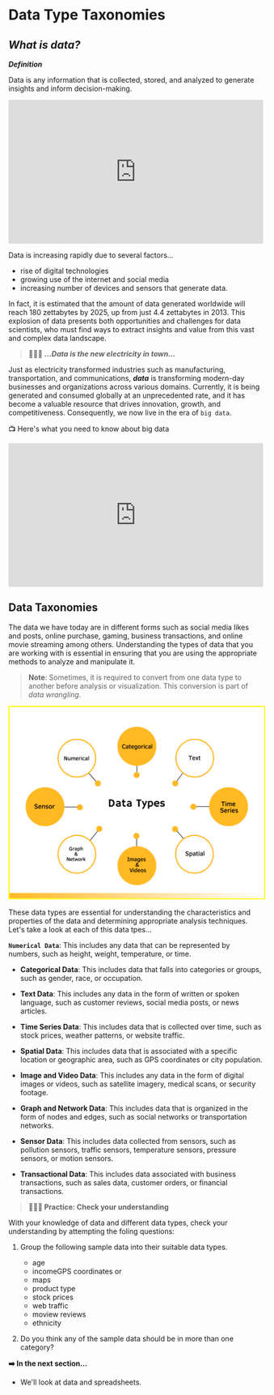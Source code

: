 # Data Type Taxonomies

## _What is data?_

<aside>

**_Definition_**

Data is any information that is collected, stored, and analyzed to generate insights and inform decision-making.

</aside>

<div style="position: relative; padding-bottom: 56.25%; height: 0;"><iframe src="https://www.youtube.com/embed/2X9pv7FUrOk" title="Sample Data Science Project" frameborder="0" allow="accelerometer; autoplay; clipboard-write; encrypted-media; gyroscope; picture-in-picture" allowfullscreen style="position: absolute; top: 0; left: 0; width: 100%; height: 100%;"></iframe></div>

Data is increasing rapidly due to several factors... 
- rise of digital technologies 
- growing use of the internet and social media 
- increasing number of devices and sensors that generate data. 

In fact, it is estimated that the amount of data generated worldwide will reach 180 zettabytes by 2025, up from just 4.4 zettabytes in 2013. This explosion of data presents both opportunities and challenges for data scientists, who must find ways to extract insights and value from this vast and complex data landscape.

>👩🏾‍🎨  **_...Data is the new electricity in town..._**

Just as electricity transformed industries such as manufacturing, transportation, and communications, _**data**_ is transforming modern-day businesses and organizations across various domains. Currently, it is being generated and consumed globally at an unprecedented rate, and it has become a valuable resource that drives innovation, growth, and competitiveness. Consequently, we now live in the era of `big data`. 

<aside>

📺 Here's what you need to know about big data  

</aside>

<div style="position: relative; padding-bottom: 56.25%; height: 0;"><iframe src="https://www.youtube.com/embed/vku2Bw7Vkfs" title="Sample Data Science Project" frameborder="0" allow="accelerometer; autoplay; clipboard-write; encrypted-media; gyroscope; picture-in-picture" allowfullscreen style="position: absolute; top: 0; left: 0; width: 100%; height: 100%;"></iframe></div>

<!-- # ghjjd

<script src="https://gist.github.com/wasiu-yusuf/3d968ab41ce2839a744502c7d1e1465d.js"></script> -->


## Data Taxonomies
The data we have today are in different forms such as social media likes and posts, online purchase, gaming, business transactions, and online movie streaming among others. Understanding the types of data that you are working with is essential in ensuring that you are using the appropriate methods to analyze and manipulate it.

> **Note**: Sometimes, it is required to convert from one data type to another before analysis or visualization. This conversion is part of _data wrangling_.

<img src="intro-to-data/data-types.png" style="border: 2px solid yellow">

These data types are essential for understanding the characteristics and properties of the data and determining appropriate analysis techniques. Let's take a look at each of this data tpes...

<aside>

**`Numerical Data`**: This includes any data that can be represented by numbers, such as height, weight, temperature, or time.

- **Categorical Data**: This includes data that falls into categories or groups, such as gender, race, or occupation.

- **Text Data**: This includes any data in the form of written or spoken language, such as customer reviews, social media posts, or news articles.

- **Time Series Data**: This includes data that is collected over time, such as stock prices, weather patterns, or website traffic.

- **Spatial Data**: This includes data that is associated with a specific location or geographic area, such as GPS coordinates or city population.

- **Image and Video Data**: This includes any data in the form of digital images or videos, such as satellite imagery, medical scans, or security footage.

- **Graph and Network Data**: This includes data that is organized in the form of nodes and edges, such as social networks or transportation networks.

- **Sensor Data**: This includes data collected from sensors, such as pollution sensors, traffic sensors, temperature sensors, pressure sensors, or motion sensors.

- **Transactional Data**: This includes data associated with business transactions, such as sales data, customer orders, or financial transactions.
</aside>

<!-- 
### Data categories
Now that we understand some data types, let's look at data based on certain characteristics and attribute. 
In its raw form, _data_ can be categorized into **qualitative** and **quantitative** types based on their characteristics and attributes. Each of this type can further be broken as _nominal, ordinal, discrete_, and _continuous_.

![data-type](./intro-to-data/data-categories.png)

- Quantitative data refers to numerical or measurable data that can be expressed in terms of numbers, such as height, weight, temperature, and sales figures. 

- Qualitative data, on the other hand, refers to non-numerical data that cannot be expressed in terms of numbers, such as opinions, attitudes, and beliefs.
 -->

> **👩🏾‍🎨 Practice: Check your understanding**

With your knowledge of data and different data types, check your understanding by attempting the foling questions: 
1. Group the following sample data into their suitable data types.
    - age
    - incomeGPS coordinates or 
    - maps
    - product type
    - stock prices
    - web traffic
    - moview reviews
    - ethnicity

2. Do you think any of the sample data should be in more than one category?

<aside>

**➡️ In the next section...**
- We'll look at data and spreadsheets.
</aside>
